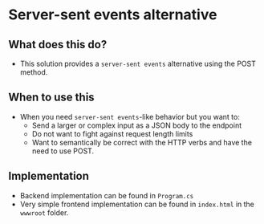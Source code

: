 # Server-sent events alternative

## What does this do?
- This solution provides a `server-sent events` alternative using the POST method.

## When to use this
- When you need `server-sent events`-like behavior but you want to:
    - Send a larger or complex input as a JSON body to the endpoint
    - Do not want to fight against request length limits
    - Want to semantically be correct with the HTTP verbs and have the need to use POST.


## Implementation
- Backend implementation can be found in `Program.cs`
- Very simple frontend implementation can be found in `index.html` in the `wwwroot` folder.
